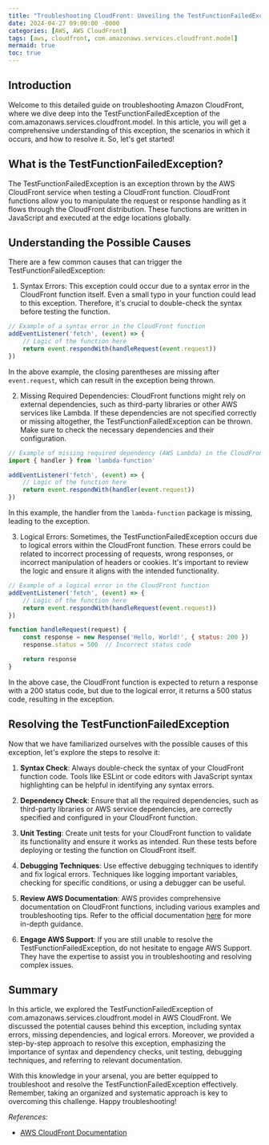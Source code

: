 ```yaml
---
title: "Troubleshooting CloudFront: Unveiling the TestFunctionFailedException"
date: 2024-04-27 09:00:00 -0000
categories: [AWS, AWS CloudFront]
tags: [aws, cloudfront, com.amazonaws.services.cloudfront.model]
mermaid: true
toc: true
---
```


## Introduction

Welcome to this detailed guide on troubleshooting Amazon CloudFront, where we dive deep into the TestFunctionFailedException of the com.amazonaws.services.cloudfront.model. In this article, you will get a comprehensive understanding of this exception, the scenarios in which it occurs, and how to resolve it. So, let's get started!

## What is the TestFunctionFailedException?

The TestFunctionFailedException is an exception thrown by the AWS CloudFront service when testing a CloudFront function. CloudFront functions allow you to manipulate the request or response handling as it flows through the CloudFront distribution. These functions are written in JavaScript and executed at the edge locations globally.

## Understanding the Possible Causes

There are a few common causes that can trigger the TestFunctionFailedException:

1. Syntax Errors: This exception could occur due to a syntax error in the CloudFront function itself. Even a small typo in your function could lead to this exception. Therefore, it's crucial to double-check the syntax before testing the function.

```javascript
// Example of a syntax error in the CloudFront function
addEventListener('fetch', (event) => {
    // Logic of the function here
    return event.respondWith(handleRequest(event.request))
})
```

In the above example, the closing parentheses are missing after `event.request`, which can result in the exception being thrown.

2. Missing Required Dependencies: CloudFront functions might rely on external dependencies, such as third-party libraries or other AWS services like Lambda. If these dependencies are not specified correctly or missing altogether, the TestFunctionFailedException can be thrown. Make sure to check the necessary dependencies and their configuration.

```javascript
// Example of missing required dependency (AWS Lambda) in the CloudFront function
import { handler } from 'lambda-function'

addEventListener('fetch', (event) => {
    // Logic of the function here
    return event.respondWith(handler(event.request))
})
```

In this example, the handler from the `lambda-function` package is missing, leading to the exception.

3. Logical Errors: Sometimes, the TestFunctionFailedException occurs due to logical errors within the CloudFront function. These errors could be related to incorrect processing of requests, wrong responses, or incorrect manipulation of headers or cookies. It's important to review the logic and ensure it aligns with the intended functionality.

```javascript
// Example of a logical error in the CloudFront function
addEventListener('fetch', (event) => {
    // Logic of the function here
    return event.respondWith(handleRequest(event.request))
})

function handleRequest(request) {
    const response = new Response('Hello, World!', { status: 200 })
    response.status = 500  // Incorrect status code

    return response
}
```

In the above case, the CloudFront function is expected to return a response with a 200 status code, but due to the logical error, it returns a 500 status code, resulting in the exception.

## Resolving the TestFunctionFailedException

Now that we have familiarized ourselves with the possible causes of this exception, let's explore the steps to resolve it:

1. **Syntax Check**: Always double-check the syntax of your CloudFront function code. Tools like ESLint or code editors with JavaScript syntax highlighting can be helpful in identifying any syntax errors.

2. **Dependency Check**: Ensure that all the required dependencies, such as third-party libraries or AWS service dependencies, are correctly specified and configured in your CloudFront function.

3. **Unit Testing**: Create unit tests for your CloudFront function to validate its functionality and ensure it works as intended. Run these tests before deploying or testing the function on CloudFront itself.

4. **Debugging Techniques**: Use effective debugging techniques to identify and fix logical errors. Techniques like logging important variables, checking for specific conditions, or using a debugger can be useful.

5. **Review AWS Documentation**: AWS provides comprehensive documentation on CloudFront functions, including various examples and troubleshooting tips. Refer to the official documentation [here](https://docs.aws.amazon.com/AmazonCloudFront/latest/DeveloperGuide/aws-cloudfront-functions.html) for more in-depth guidance.

6. **Engage AWS Support**: If you are still unable to resolve the TestFunctionFailedException, do not hesitate to engage AWS Support. They have the expertise to assist you in troubleshooting and resolving complex issues.

## Summary

In this article, we explored the TestFunctionFailedException of com.amazonaws.services.cloudfront.model in AWS CloudFront. We discussed the potential causes behind this exception, including syntax errors, missing dependencies, and logical errors. Moreover, we provided a step-by-step approach to resolve this exception, emphasizing the importance of syntax and dependency checks, unit testing, debugging techniques, and referring to relevant documentation.

With this knowledge in your arsenal, you are better equipped to troubleshoot and resolve the TestFunctionFailedException effectively. Remember, taking an organized and systematic approach is key to overcoming this challenge. Happy troubleshooting!


*References:*
- [AWS CloudFront Documentation](https://docs.aws.amazon.com/AmazonCloudFront/latest/DeveloperGuide/aws-cloudfront-functions.html)
